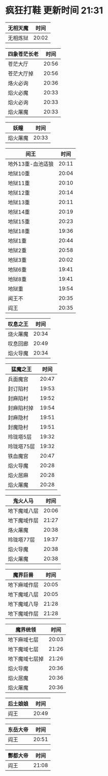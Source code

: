 # 疯狂打鞋 更新时间 21:31

| 无相天魔   | 时间    |
|--------|-------|
| 无相炼狱 | 20:02 |

| 四象苍茫长老   | 时间    |
|--------|-------|
| 苍茫大厅 | 20:56 |
| 苍茫大厅掉 | 20:56 |
| 烙火必询 | 20:36 |
| 焰火必魔 | 20:33 |
| 焰火必询 | 20:33 |
| 焰火屠魔 | 20:33 |

| 妖瞳   | 时间    |
|--------|-------|
| 焰火屠魔 | 20:33 |

| 间王   | 时间    |
|--------|-------|
| 地外13重-血池适狼 | 20:11 |
| 地狱10重 | 20:04 |
| 地狱11重 | 20:10 |
| 地狱12重 | 20:14 |
| 地狱13重 | 20:11 |
| 地狱14重 | 20:19 |
| 地狱15重 | 20:23 |
| 地狱18重 | 19:36 |
| 地狱1重 | 20:44 |
| 地狱2重 | 20:58 |
| 地狱3重 | 20:02 |
| 地狱6重 | 19:41 |
| 地狱8重 | 19:41 |
| 地狱重 | 19:54 |
| 闻王不 | 20:35 |
| 阎王 | 20:35 |

| 叹息之王   | 时间    |
|--------|-------|
| 烧火屠魔 | 20:34 |
| 叹息回廊 | 20:49 |
| 焰火导魔 | 20:34 |

| 猛魔之王   | 时间    |
|--------|-------|
| 兵面魔宫 | 20:47 |
| 封订陷村 | 19:53 |
| 封麻陷村 | 19:52 |
| 封麻陷村掉 | 19:54 |
| 封麻隐村 | 19:51 |
| 封魔隐村 | 19:51 |
| 玲珑塔5层 | 19:32 |
| 玲珑塔75层 | 19:32 |
| 铁血魔宫 | 20:47 |
| 焰火导魔 | 20:28 |
| 焰火居麻 | 20:28 |
| 焰火屠魔 | 20:28 |

| 鬼火人马   | 时间    |
|--------|-------|
| 地下魔域八层 | 20:06 |
| 地下魔域作层 | 21:27 |
| 烙火屠魔 | 20:38 |
| 玲珑塔77层 | 19:37 |
| 焰火导魔 | 20:38 |
| 焰火屠魔 | 20:38 |

| 魔界巨兽   | 时间    |
|--------|-------|
| 地下麻域作层 | 20:05 |
| 地下魔域八层 | 20:05 |
| 地下魔域八导 | 21:28 |
| 地下魔域作层 | 21:28 |

| 魔界统领   | 时间    |
|--------|-------|
| 地下麻域七层 | 20:03 |
| 地下魔域七层 | 21:26 |
| 地下魔域七层掉 | 21:26 |
| 焰火导魔 | 20:36 |
| 焰火居魔 | 20:36 |
| 焰火屠魔 | 20:36 |

| 后土娘娘   | 时间    |
|--------|-------|
| 阎王 | 20:49 |

| 东岳大帝   | 时间    |
|--------|-------|
| 阎王 | 20:51 |

| 酆都大帝   | 时间    |
|--------|-------|
| 阎王 | 21:08 |